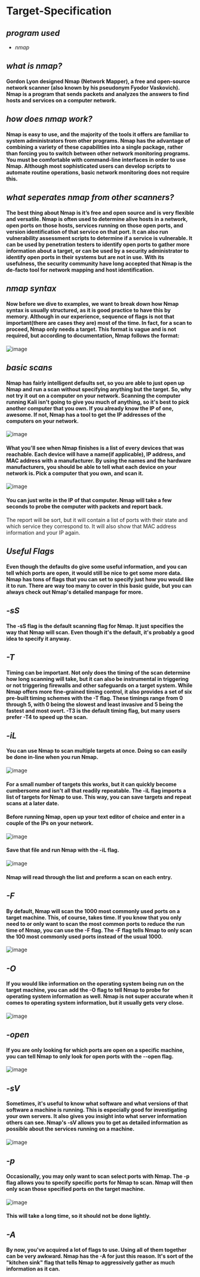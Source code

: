 # Target-Specification

## _program used_
* _nmap_

## _what is nmap?_
#### Gordon Lyon designed Nmap (Network Mapper), a free and open-source network scanner (also known by his pseudonym Fyodor Vaskovich). Nmap is a program that sends packets and analyzes the answers to find hosts and services on a computer network.

## _how does nmap work?_
#### Nmap is easy to use, and the majority of the tools it offers are familiar to system administrators from other programs. Nmap has the advantage of combining a variety of these capabilities into a single package, rather than forcing you to switch between other network monitoring programs. You must be comfortable with command-line interfaces in order to use Nmap. Although most sophisticated users can develop scripts to automate routine operations, basic network monitoring does not require this.

## _what seperates nmap from other scanners?_
#### The best thing about Nmap is it’s free and open source and is very flexible and versatile. Nmap is often used to determine alive hosts in a network, open ports on those hosts, services running on those open ports, and version identification of that service on that port. It can also run vulnerability assessment scripts to determine if a service is vulnerable. It can be used by penetration testers to identify open ports to gather more information about a target, or can be used by a security administrator to identify open ports in their systems but are not in use. With its usefulness, the security community have long accepted that Nmap is the de-facto tool for network mapping and host identification.

## _nmap syntax_
#### Now before we dive to examples, we want to break down how Nmap syntax is usually structured, as it is good practice to have this by memory. Although in our experience, sequence of flags is not that important(there are cases they are) most of the time. In fact, for a scan to proceed, Nmap only needs a target. This format is vague and is not required, but according to documentation, Nmap follows the format:

![image](https://user-images.githubusercontent.com/84526848/121815806-4418e480-cc89-11eb-91f3-466318ddc4ce.png)

## _basic scans_
#### Nmap has fairly intelligent defaults set, so you are able to just open up Nmap and run a scan without specifying anything but the target. So, why not try it out on a computer on your network. Scanning the computer running Kali isn't going to give you much of anything, so it's best to pick another computer that you own. If you already know the IP of one, awesome. If not, Nmap has a tool to get the IP addresses of the computers on your network.
![image](https://user-images.githubusercontent.com/84526848/121816157-0c12a100-cc8b-11eb-9734-277863036278.png)

#### What you'll see when Nmap finishes is a list of every devices that was reachable. Each device will have a name(if applicable), IP address, and MAC address with a manufacturer. By using the names and the hardware manufacturers, you should be able to tell what each device on your network is. Pick a computer that you own, and scan it.

![image](https://user-images.githubusercontent.com/84526848/121816219-71669200-cc8b-11eb-98cf-a3d89ac53798.png)

#### You can just write in the IP of that computer. Nmap will take a few seconds to probe the computer with packets and report back.
The report will be sort, but it will contain a list of ports with their state and which service they correspond to. It will also show that MAC address information and your IP again.
## _Useful Flags_
#### Even though the defaults do give some useful information, and you can tell which ports are open, it would still be nice to get some more data. Nmap has tons of flags that you can set to specify just how you would like it to run. There are way too many to cover in this basic guide, but you can always check out Nmap's detailed manpage for more.

## _-sS_
#### The -sS flag is the default scanning flag for Nmap. It just specifies the way that Nmap will scan. Even though it's the default, it's probably a good idea to specify it anyway.

## _-T_
#### Timing can be important. Not only does the timing of the scan determine how long scanning will take, but it can also be instrumental in triggering or not triggering firewalls and other safeguards on a target system. While Nmap offers more fine-grained timing control, it also provides a set of six pre-built timing schemes with the -T flag. These timings range from 0 through 5, with 0 being the slowest and least invasive and 5 being the fastest and most overt. -T3 is the default timing flag, but many users prefer -T4 to speed up the scan.

## _-iL_
#### You can use Nmap to scan multiple targets at once. Doing so can easily be done in-line when you run Nmap.
![image](https://user-images.githubusercontent.com/84526848/121816447-bb03ac80-cc8c-11eb-9e17-608b6b50a601.png)

 #### For a small number of targets this works, but it can quickly become cumbersome and isn't all that readily repeatable. The -iL flag imports a list of targets for Nmap to use. This way, you can save targets and repeat scans at a later date.
 #### Before running Nmap, open up your text editor of choice and enter in a couple of the IPs on your network.
 ![image](https://user-images.githubusercontent.com/84526848/121816500-159d0880-cc8d-11eb-9833-e7340fc48d2d.png)
 #### Save that file and run Nmap with the -iL flag.
 ![image](https://user-images.githubusercontent.com/84526848/121816598-978d3180-cc8d-11eb-9f2b-8d12fe4212bd.png)
 
 #### Nmap will read through the list and preform a scan on each entry.
 ## _-F_
 #### By default, Nmap will scan the 1000 most commonly used ports on a target machine. This, of course, takes time. If you know that you only need to or only want to scan the most common ports to reduce the run time of Nmap, you can use the -F flag. The -F flag tells Nmap to only scan the 100 most commonly used ports instead of the usual 1000.
 
 ![image](https://user-images.githubusercontent.com/84526848/121816666-f9e63200-cc8d-11eb-842e-ef0e7ac8b1b5.png)
 
 ## _-O_
 #### If you would like information on the operating system being run on the target machine, you can add the -O flag to tell Nmap to probe for operating system information as well. Nmap is not super accurate when it comes to operating system information, but it usually gets very close.
 
 ![image](https://user-images.githubusercontent.com/84526848/121816771-898be080-cc8e-11eb-9fac-c3ee8e86f74a.png)
 
 ## _-open_
 #### If you are only looking for which ports are open on a specific machine, you can tell Nmap to only look for open ports with the --open flag.
 ![image](https://user-images.githubusercontent.com/84526848/121816839-facb9380-cc8e-11eb-9f84-63bcef0d4d65.png)
 
 ## _-sV_
 #### Sometimes, it's useful to know what software and what versions of that software a machine is running. This is especially good for investigating your own servers. It also gives you insight into what server information others can see. Nmap's -sV allows you to get as detailed information as possible about the services running on a machine.
 ![image](https://user-images.githubusercontent.com/84526848/121816882-39614e00-cc8f-11eb-9437-cd7b61f78fd0.png)
 
 ## _-p_
 #### Occasionally, you may only want to scan select ports with Nmap. The -p flag allows you to specify specific ports for Nmap to scan. Nmap will then only scan those specified ports on the target machine.
 ![image](https://user-images.githubusercontent.com/84526848/121817053-226f2b80-cc90-11eb-9adb-b18bea1d1450.png)

#### This will take a long time, so it should not be done lightly.
## _-A_
#### By now, you've acquired a lot of flags to use. Using all of them together can be very awkward. Nmap has the -A for just this reason. It's sort of the "kitchen sink" flag that tells Nmap to aggressively gather as much information as it can.
 
 



